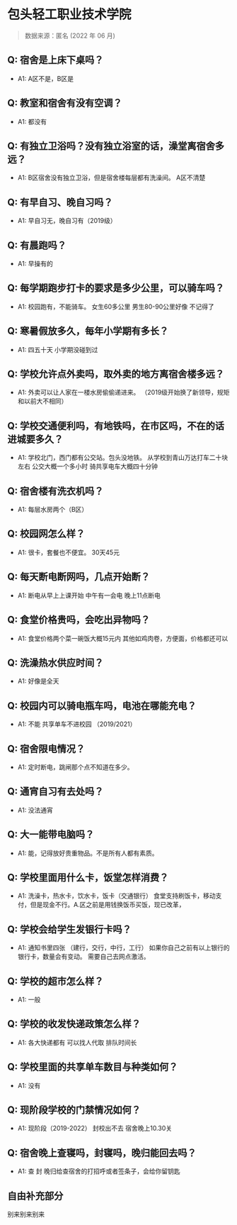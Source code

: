 # 包头轻工职业技术学院

> 数据来源：匿名 (2022 年 06 月)

## Q: 宿舍是上床下桌吗？

- A1: A区不是，B区是

## Q: 教室和宿舍有没有空调？

- A1: 都没有

## Q: 有独立卫浴吗？没有独立浴室的话，澡堂离宿舍多远？

- A1: B区宿舍没有独立卫浴，但是宿舍楼每层都有洗澡间。
A区不清楚

## Q: 有早自习、晚自习吗？

- A1: 早自习无，晚自习有（2019级）

## Q: 有晨跑吗？

- A1: 早操有的

## Q: 每学期跑步打卡的要求是多少公里，可以骑车吗？

- A1: 校园跑有，不能骑车。
女生60多公里
男生80-90公里好像
不记得了

## Q: 寒暑假放多久，每年小学期有多长？

- A1: 四五十天
小学期没碰到过

## Q: 学校允许点外卖吗，取外卖的地方离宿舍楼多远？

- A1: 外卖可以让人家在一楼水房偷偷递进来。
（2019级开始换了新领导，规矩和以前大不相同）

## Q: 学校交通便利吗，有地铁吗，在市区吗，不在的话进城要多久？

- A1: 学校北门，西门都有公交站。包头没地铁。
从学校到青山万达打车二十块左右
公交大概一个多小时
骑共享电车大概四十分钟

## Q: 宿舍楼有洗衣机吗？

- A1: 每层水房两个（B区）

## Q: 校园网怎么样？

- A1: 很卡，套餐也不便宜。
30天45元

## Q: 每天断电断网吗，几点开始断？

- A1: 断电从早上上课开始
中午有一会电
晚上11点断电

## Q: 食堂价格贵吗，会吃出异物吗？

- A1: 食堂价格两个菜一碗饭大概15元内
其他如鸡肉卷，方便面，价格都还可以

## Q: 洗澡热水供应时间？

- A1: 好像是全天

## Q: 校园内可以骑电瓶车吗，电池在哪能充电？

- A1: 不能
共享单车不进校园
（2019/2021）

## Q: 宿舍限电情况？

- A1: 定时断电，跳闸那个点不知道在多少。

## Q: 通宵自习有去处吗？

- A1: 没法通宵

## Q: 大一能带电脑吗？

- A1: 能，记得放好贵重物品。不是所有人都有素质。

## Q: 学校里面用什么卡，饭堂怎样消费？

- A1: 洗澡卡，热水卡，饮水卡，饭卡（交通银行）
食堂支持刷饭卡，移动支付，但是现金不行。A.区之前是用钱换饭币买饭，现已改革，

## Q: 学校会给学生发银行卡吗？

- A1: 通知书里四张
（建行，交行，中行，工行）
如果你自己之前有以上银行的银行卡，数量会有变动。
需要自己去网点激活。

## Q: 学校的超市怎么样？

- A1: 一般

## Q: 学校的收发快递政策怎么样？

- A1: 各大快递都有
可以找人代取
排队时间长

## Q: 学校里面的共享单车数目与种类如何？

- A1: 没有

## Q: 现阶段学校的门禁情况如何？

- A1: 现阶段（2019-2022）
封校出不去
宿舍晚上10.30关

## Q: 宿舍晚上查寝吗，封寝吗，晚归能回去吗？

- A1: 查
封
晚归给查宿舍的打招呼或者签条子，会给你留钥匙

## 自由补充部分

别来别来别来